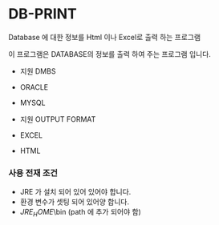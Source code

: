 # DB-PRINT
Database 에 대한 정보를 Html 이나 Excel로 출력 하는 프로그램

이 프로그램은 DATABASE의 정보를 출력 하여 주는 프로그램 입니다.

+ 지원 DMBS
 + ORACLE
 + MYSQL

+ 지원 OUTPUT FORMAT
 + EXCEL
 + HTML


### 사용 전재 조건
 
+ JRE 가 설치 되어 있어 있어야 합니다.
+ 환경 변수가 셋팅 되어 있어양 합니다.
+ $JRE_HOME$\bin (path 에 추가 되어야 함)
